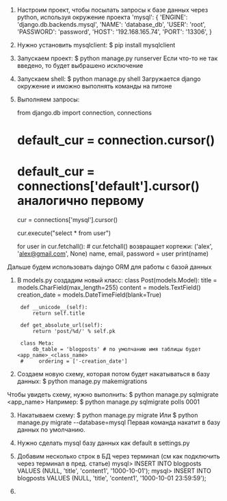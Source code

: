 ﻿1) Настроим проект, чтобы посылать запросы к базе данных через python, используя окружение проекта
    'mysql': {
        'ENGINE': 'django.db.backends.mysql',
        'NAME': 'database_db',
        'USER': 'root',
        'PASSWORD': 'password',
        'HOST': '192.168.165.74',
        'PORT': '13306',
    }

2) Нужно установить mysqlclient:
    $ pip install mysqlclient

3) Запускаем проект:
    $ python manage.py runserver
Если что-то не так введено, то будет выбрашено исключение

4) Запускаем shell:
    $ python manage.py shell
Загружается django окружение и иможно выполнять команды на питоне

5) Выполняем запросы:

    >>> 
    from django.db import connection, connections

    # default_cur = connection.cursor()
    # default_cur = connections['default'].cursor() аналогично первому
    
    cur = connections['mysql'].cursor()

    cur.execute("select * from user")

    for user in cur.fetchall(): # cur.fetchall() возвращает кортежи: ('alex', 'alex@gmail.com', None)
        name, email, password = user
        print(name)


Дальше будем использовать dajngo ORM для работы с базой данных

1) В models.py создадим новый класс:
    class Post(models.Model):
        title = models.CharField(max_length=255)
        content = models.TextField()
        creation_date = models.DateTimeField(blank=True)

        def __unicode__(self):
            return self.title

        def get_absolute_url(self):
            return 'post/%d/' % self.pk

        class Meta:
            db_table = 'blogposts' # по умолчанию имя таблицы будет <app_name>_<class_name>
        #     ordering = ['-creation_date']

2) Создаем новую схему, которая потом будет накатываться в базу данных:
    $ python manage.py makemigrations

Чтобы увидеть схему, нужно выполнить:
    $ python manage.py sqlmigrate <app_name> <number>
Например:
    $ python manage.py sqlmigrate polls 0001

3) Накатываем схему:
    $ python manage.py migrate
Или
    $ python manage.py migrate --database=mysql
Первая команда накатит в базу данных по умолчанию.

4) Нужно сделать mysql базу данных как default в settings.py 

5) Добавим несколько строк в БД через терминал (см как подключить через терминал в пред. статье)
    mysql> INSERT INTO blogposts VALUES (NULL, 'title', 'content1', '1000-10-01');
    mysql> INSERT INTO blogposts VALUES (NULL, 'title', 'content1', '1000-10-01 23:59:59');

6) 